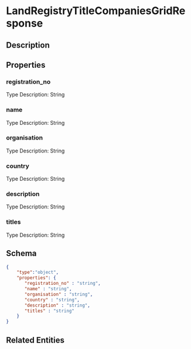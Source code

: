 # LandRegistryTitleCompaniesGridResponse
## Description

## Properties
### registration_no


Type Description: String
### name


Type Description: String
### organisation


Type Description: String
### country


Type Description: String
### description


Type Description: String
### titles


Type Description: String

## Schema
```json
{
    "type":"object",
    "properties": {
       "registration_no" : "string",
       "name" : "string",
       "organisation" : "string",
       "country" : "string",
       "description" : "string",
       "titles" : "string"
    }
}
```

## Related Entities

